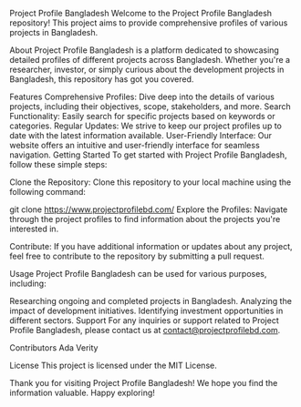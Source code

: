 
Project Profile Bangladesh
Welcome to the Project Profile Bangladesh repository! This project aims to provide comprehensive profiles of various projects in Bangladesh.

About
Project Profile Bangladesh is a platform dedicated to showcasing detailed profiles of different projects across Bangladesh. Whether you're a researcher, investor, or simply curious about the development projects in Bangladesh, this repository has got you covered.

Features
Comprehensive Profiles: Dive deep into the details of various projects, including their objectives, scope, stakeholders, and more.
Search Functionality: Easily search for specific projects based on keywords or categories.
Regular Updates: We strive to keep our project profiles up to date with the latest information available.
User-Friendly Interface: Our website offers an intuitive and user-friendly interface for seamless navigation.
Getting Started
To get started with Project Profile Bangladesh, follow these simple steps:

Clone the Repository: Clone this repository to your local machine using the following command:


git clone https://www.projectprofilebd.com/
Explore the Profiles: Navigate through the project profiles to find information about the projects you're interested in.

Contribute: If you have additional information or updates about any project, feel free to contribute to the repository by submitting a pull request.

Usage
Project Profile Bangladesh can be used for various purposes, including:

Researching ongoing and completed projects in Bangladesh.
Analyzing the impact of development initiatives.
Identifying investment opportunities in different sectors.
Support
For any inquiries or support related to Project Profile Bangladesh, please contact us at contact@projectprofilebd.com.

Contributors
Ada Verity

License
This project is licensed under the MIT License.

Thank you for visiting Project Profile Bangladesh! We hope you find the information valuable. Happy exploring!
